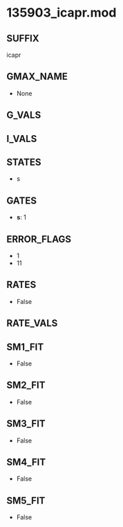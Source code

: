 # 135903_icapr.mod

## SUFFIX

icapr

## GMAX_NAME

- None

## G_VALS


## I_VALS


## STATES

- s

## GATES

- **s**: 1

## ERROR_FLAGS

- 1
- 11

## RATES

- False

## RATE_VALS


## SM1_FIT

- False

## SM2_FIT

- False

## SM3_FIT

- False

## SM4_FIT

- False

## SM5_FIT

- False

